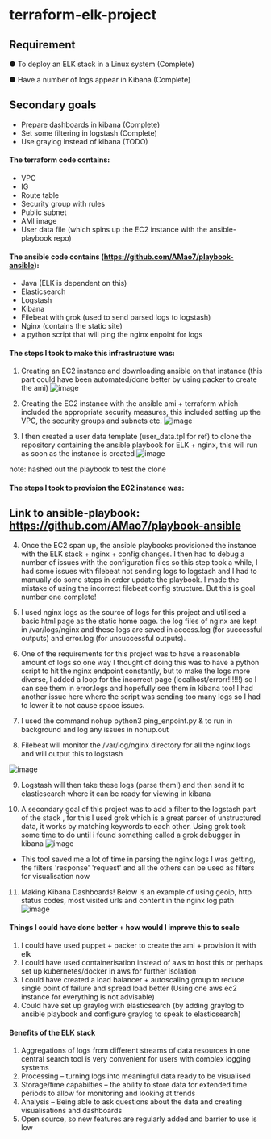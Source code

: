 # terraform-elk-project

## Requirement
● To deploy an ELK stack in a Linux system (Complete)

● Have a number of logs appear in Kibana (Complete)
## Secondary goals
* Prepare dashboards in kibana (Complete)
* Set some filtering in logstash (Complete)
* Use graylog instead of kibana (TODO)


#### The terraform code contains:
* VPC
* IG
* Route table
* Security group with rules
* Public subnet
* AMI image 
* User data file (which spins up the EC2 instance with the ansible-playbook repo)

#### The ansible code contains (https://github.com/AMao7/playbook-ansible):
* Java (ELK is dependent on this)
* Elasticsearch
* Logstash
* Kibana
* Filebeat with grok (used to send parsed logs to logstash)
* Nginx (contains the static site)
* a python script that will ping the nginx enpoint for logs


#### The steps I took to make this infrastructure was:
1. Creating an EC2 instance and downloading ansible on that instance (this part could have been automated/done better by using packer to create the ami)
![image](https://user-images.githubusercontent.com/58399886/127879631-64557d10-d074-4df5-b79c-7260480870f6.png)

2. Creating the EC2 instance with the ansible ami + terraform which included the appropriate security measures, this included setting up the VPC, the security groups and subnets etc.
![image](https://user-images.githubusercontent.com/58399886/127875337-61d7fcb2-470b-463f-9a9b-a4983de8a95d.png)


3. I then created a user data template (user_data.tpl for ref) to clone the repository containing the ansible playbook for ELK + nginx, this will run as soon as the instance is created
![image](https://user-images.githubusercontent.com/58399886/127875776-07270881-49d7-460a-8a38-f1628abfe260.png)

note: hashed out the playbook to test the clone

#### The steps I took to provision the EC2 instance was:
## Link to ansible-playbook: https://github.com/AMao7/playbook-ansible

4. Once the EC2 span up, the ansible playbooks provisioned the instance with the ELK stack + nginx + config changes. I then had to debug a number of issues with the configuration files so this step took a while, I had some issues with filebeat not sending logs to logstash and I had to manually do some steps in order update the playbook. I made the mistake of using the incorrect filebeat config structure. But this is goal number one complete!

5. I used nginx logs as the source of logs for this project and utilised a basic html page as the static home page. the log files of nginx are kept in /var/logs/nginx and these logs are saved in access.log (for successful outputs) and error.log (for unsuccessful outputs). 

6. One of the requirements for this project was to have a reasonable amount of logs so one way I thought of doing this was to have a python script to hit the nginx endpoint constantly, but to make the logs more diverse, I added a loop for the incorrect page (localhost/errorr!!!!!!) so I can see them in error.logs and hopefully see them in kibana too! I had another issue here where the script was sending too many logs so I had to lower it to not cause space issues.

7. I used the command nohup python3 ping_enpoint.py & to run in background and log any issues in nohup.out

8. Filebeat will monitor the /var/log/nginx directory for all the nginx logs and will output this to logstash

![image](https://user-images.githubusercontent.com/58399886/127877245-2db35ca8-2750-43e5-a3bb-f23cb0052f31.png)

9. Logstash will then take these logs (parse them!) and then send it to elasticsearch where it can be ready for viewing in kibana

10. A secondary goal of this project was to add a filter to the logstash part of the stack , for this I used grok which is a great parser of unstructured data, it works by matching keywords to each other. Using grok took some time to do until i found something called a grok debugger in kibana
![image](https://user-images.githubusercontent.com/58399886/127878209-41b8da0a-a468-41c5-91ca-7842e73ba8ad.png)

* This tool saved me a lot of time in parsing the nginx logs I was getting, the filters 'response' 'request' and all the others can be used as filters for visualisation now

11. Making Kibana Dashboards! Below is an example of using geoip, http status codes, most visited urls and content in the nginx log path
![image](https://user-images.githubusercontent.com/58399886/127878427-0b9aa42c-74bc-4a9a-bf0d-e5c1ddef6293.png)


#### Things I could have done better + how would I improve this to scale 
1. I could have used puppet + packer to create the ami + provision it with elk
2. I could have used containerisation instead of aws to host this or perhaps set up kubernetes/docker in aws for further isolation
3. I could have created a load balancer + autoscaling group to reduce single point of failure and spread load better (Using one aws ec2 instance for everything is not advisable)
4. Could have set up graylog with elasticsearch (by adding graylog to ansible playbook and configure graylog to speak to elasticsearch)


#### Benefits of the ELK stack
1. Aggregations of logs from different streams of data resources in one central search tool is very convenient for users with complex logging systems
2. Processing – turning logs into meaningful data ready to be visualised
3. Storage/time capabilties – the ability to store data for extended time periods to allow for monitoring and looking at trends
4. Analysis – Being able to ask questions about the data and creating visualisations and dashboards
5. Open source, so new features are regularly added and barrier to use is low



